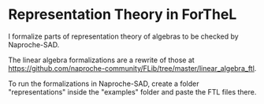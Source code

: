 # Representation Theory in ForTheL
I formalize parts of representation theory of algebras to be checked by Naproche-SAD.

The linear algebra formalizations are a rewrite of those at
https://github.com/naproche-community/FLib/tree/master/linear_algebra_ftl.

To run the formalizations in Naproche-SAD, create a folder "representations" inside the "examples" folder and paste the FTL files there.

